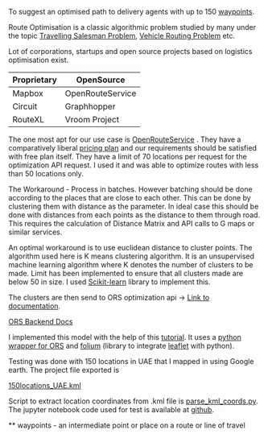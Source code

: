 To suggest an optimised path to delivery agents with up to 150 [waypoints](https://www.notion.so/Route-Optimization-Docs-959fea46041f43b390f8ecc264a00539?pvs=21).

Route Optimisation is a classic algorithmic problem studied by many under the topic [Travelling Salesman Problem](https://en.wikipedia.org/wiki/Travelling_salesman_problem), [Vehicle Routing Problem](https://en.wikipedia.org/wiki/Vehicle_routing_problem) etc.

Lot of corporations, startups and open source projects based on logistics optimisation exist. 

| Proprietary | OpenSource |
| --- | --- |
| Mapbox | OpenRouteService |
| Circuit | Graphhopper |
| RouteXL | Vroom Project |

The one most apt for our use case is [OpenRouteService](https://openrouteservice.org/) . They have a comparatively liberal [pricing plan](https://openrouteservice.org/plans/) and our requirements should be satisfied with free plan itself. They have a limit of 70 locations per request for the optimization API request. I used it and was able to optimize routes with less than 50 locations only.  

The Workaround - Process in batches. However batching should be done according to the places that are close to each other. This can be done by clustering them with distance as the parameter. In ideal case this should be done with distances from each points as the distance to them through road. This requires the calculation of Distance Matrix and API calls to G maps or similar services. 

An optimal workaround is to use euclidean distance to cluster points. The algorithm used here is K means clustering algorithm. It is an unsupervised machine learning algorithm where K denotes the number of clusters to be made. Limit has been implemented to ensure that all clusters made are below 50 in size. I used [Scikit-learn](https://scikit-learn.org/stable/) library to implement this. 

The clusters are then send to ORS optimization api → [Link to documentation](https://openrouteservice.org/dev/#/api-docs/optimization). 

[ORS Backend Docs](https://giscience.github.io/openrouteservice/)

I implemented this model with the help of this [tutorial](https://syntaxbytetutorials.com/vehicle-route-optimization-in-python-with-openrouteservice/). It uses a [python wrapper for ORS](https://github.com/GIScience/openrouteservice-py) and [folium](https://python-visualization.github.io/folium/latest/) (library to integrate [leaflet](https://leafletjs.com/) with python).

Testing was done with 150 locations in UAE that I mapped in using Google earth. The project file exported is 

[150locations_UAE.kml](https://prod-files-secure.s3.us-west-2.amazonaws.com/2ca3e28c-98bc-4cd6-85ef-ea874edbfb12/9a49266d-61ca-4425-87a2-28c6673cf13d/150locations_UAE.kml)

Script to extract location coordinates from .kml file is [parse_kml_coords.py](https://github.com/aswinpradeepc/Route_Optimisation/blob/main/parse_kml_coords.py). The jupyter notebook code used for test is available at [github](https://github.com/aswinpradeepc/Route_Optimisation/blob/main/OpenRouteService.ipynb).

** waypoints - an intermediate point or place on a route or line of travel
